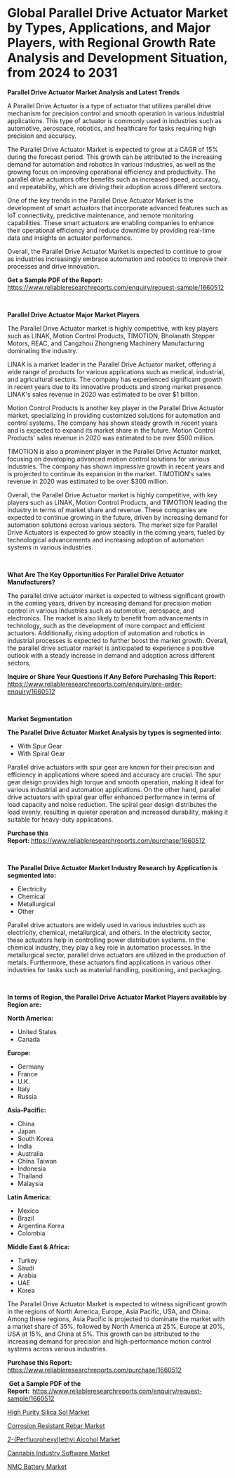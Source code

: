 <p><h1>Global Parallel Drive Actuator Market by Types, Applications, and Major Players, with Regional Growth Rate Analysis and Development Situation, from 2024 to 2031</h1></p><p><strong>Parallel Drive Actuator Market Analysis and Latest Trends</strong></p>
<p><p>A Parallel Drive Actuator is a type of actuator that utilizes parallel drive mechanism for precision control and smooth operation in various industrial applications. This type of actuator is commonly used in industries such as automotive, aerospace, robotics, and healthcare for tasks requiring high precision and accuracy.</p><p>The Parallel Drive Actuator Market is expected to grow at a CAGR of 15% during the forecast period. This growth can be attributed to the increasing demand for automation and robotics in various industries, as well as the growing focus on improving operational efficiency and productivity. The parallel drive actuators offer benefits such as increased speed, accuracy, and repeatability, which are driving their adoption across different sectors.</p><p>One of the key trends in the Parallel Drive Actuator Market is the development of smart actuators that incorporate advanced features such as IoT connectivity, predictive maintenance, and remote monitoring capabilities. These smart actuators are enabling companies to enhance their operational efficiency and reduce downtime by providing real-time data and insights on actuator performance.</p><p>Overall, the Parallel Drive Actuator Market is expected to continue to grow as industries increasingly embrace automation and robotics to improve their processes and drive innovation.</p></p>
<p><strong>Get a Sample PDF of the Report:&nbsp;</strong> <a href="https://www.reliableresearchreports.com/enquiry/request-sample/1660512">https://www.reliableresearchreports.com/enquiry/request-sample/1660512</a></p>
<p>&nbsp;</p>
<p><strong>Parallel Drive Actuator Major Market Players</strong></p>
<p><p>The Parallel Drive Actuator market is highly competitive, with key players such as LINAK, Motion Control Products, TIMOTION, Bholanath Stepper Motors, REAC, and Cangzhou Zhongneng Machinery Manufacturing dominating the industry. </p><p>LINAK is a market leader in the Parallel Drive Actuator market, offering a wide range of products for various applications such as medical, industrial, and agricultural sectors. The company has experienced significant growth in recent years due to its innovative products and strong market presence. LINAK's sales revenue in 2020 was estimated to be over $1 billion.</p><p>Motion Control Products is another key player in the Parallel Drive Actuator market, specializing in providing customized solutions for automation and control systems. The company has shown steady growth in recent years and is expected to expand its market share in the future. Motion Control Products' sales revenue in 2020 was estimated to be over $500 million.</p><p>TIMOTION is also a prominent player in the Parallel Drive Actuator market, focusing on developing advanced motion control solutions for various industries. The company has shown impressive growth in recent years and is projected to continue its expansion in the market. TIMOTION's sales revenue in 2020 was estimated to be over $300 million.</p><p>Overall, the Parallel Drive Actuator market is highly competitive, with key players such as LINAK, Motion Control Products, and TIMOTION leading the industry in terms of market share and revenue. These companies are expected to continue growing in the future, driven by increasing demand for automation solutions across various sectors. The market size for Parallel Drive Actuators is expected to grow steadily in the coming years, fueled by technological advancements and increasing adoption of automation systems in various industries.</p></p>
<p>&nbsp;</p>
<p><strong>What Are The Key Opportunities For Parallel Drive Actuator Manufacturers?</strong></p>
<p><p>The parallel drive actuator market is expected to witness significant growth in the coming years, driven by increasing demand for precision motion control in various industries such as automotive, aerospace, and electronics. The market is also likely to benefit from advancements in technology, such as the development of more compact and efficient actuators. Additionally, rising adoption of automation and robotics in industrial processes is expected to further boost the market growth. Overall, the parallel drive actuator market is anticipated to experience a positive outlook with a steady increase in demand and adoption across different sectors.</p></p>
<p><strong>Inquire or Share Your Questions If Any Before Purchasing This Report:</strong> <a href="https://www.reliableresearchreports.com/enquiry/pre-order-enquiry/1660512">https://www.reliableresearchreports.com/enquiry/pre-order-enquiry/1660512</a></p>
<p>&nbsp;</p>
<p><strong>Market Segmentation</strong></p>
<p><strong>The Parallel Drive Actuator Market Analysis by types is segmented into:</strong></p>
<p><ul><li>With Spur Gear</li><li>With Spiral Gear</li></ul></p>
<p><p>Parallel drive actuators with spur gear are known for their precision and efficiency in applications where speed and accuracy are crucial. The spur gear design provides high torque and smooth operation, making it ideal for various industrial and automation applications. On the other hand, parallel drive actuators with spiral gear offer enhanced performance in terms of load capacity and noise reduction. The spiral gear design distributes the load evenly, resulting in quieter operation and increased durability, making it suitable for heavy-duty applications.</p></p>
<p><strong>Purchase this Report:&nbsp;</strong><a href="https://www.reliableresearchreports.com/purchase/1660512">https://www.reliableresearchreports.com/purchase/1660512</a></p>
<p>&nbsp;</p>
<p><strong>The Parallel Drive Actuator Market Industry Research by Application is segmented into:</strong></p>
<p><ul><li>Electricity</li><li>Chemical</li><li>Metallurgical</li><li>Other</li></ul></p>
<p><p>Parallel drive actuators are widely used in various industries such as electricity, chemical, metallurgical, and others. In the electricity sector, these actuators help in controlling power distribution systems. In the chemical industry, they play a key role in automation processes. In the metallurgical sector, parallel drive actuators are utilized in the production of metals. Furthermore, these actuators find applications in various other industries for tasks such as material handling, positioning, and packaging.</p></p>
<p>&nbsp;</p>
<p><strong>In terms of Region, the Parallel Drive Actuator Market Players available by Region are:</strong></p>
<p>
    <p> <strong> North America: </strong>
        <ul>
            <li>United States</li>
            <li>Canada</li>
        </ul>
        </p> 
    <p> <strong> Europe: </strong>
        <ul>
            <li>Germany</li>
            <li>France</li>
            <li>U.K.</li>
            <li>Italy</li>
            <li>Russia</li>
        </ul>
        </p> 
    <p> <strong> Asia-Pacific: </strong>
        <ul>
            <li>China</li>
            <li>Japan</li>
            <li>South Korea</li>
            <li>India</li>
            <li>Australia</li>
            <li>China Taiwan</li>
            <li>Indonesia</li>
            <li>Thailand</li>
            <li>Malaysia</li>
        </ul>
        </p> 
    <p> <strong> Latin America: </strong>
        <ul>
            <li>Mexico</li>
            <li>Brazil</li>
            <li>Argentina Korea</li>
            <li>Colombia</li>
        </ul>
        </p> 
    <p> <strong> Middle East & Africa: </strong>
        <ul>
            <li>Turkey</li>
            <li>Saudi</li>
            <li>Arabia</li>
            <li>UAE</li>
            <li>Korea</li>
        </ul>
    </p>
    </p>
<p><p>The Parallel Drive Actuator Market is expected to witness significant growth in the regions of North America, Europe, Asia Pacific, USA, and China. Among these regions, Asia Pacific is projected to dominate the market with a market share of 35%, followed by North America at 25%, Europe at 20%, USA at 15%, and China at 5%. This growth can be attributed to the increasing demand for precision and high-performance motion control systems across various industries.</p></p>
<p><strong>Purchase this Report: </strong><a href="https://www.reliableresearchreports.com/purchase/1660512">https://www.reliableresearchreports.com/purchase/1660512</a></p>
<p>&nbsp;<strong>Get a Sample PDF of the Report:&nbsp;&nbsp;</strong><a href="https://www.reliableresearchreports.com/enquiry/request-sample/1660512">https://www.reliableresearchreports.com/enquiry/request-sample/1660512</a></p>
<p><strong></strong></p>
<p><p><a href="https://github.com/angelajermaine/Market-Research-Report-List-2/blob/main/high-purity-silica-sol-market.md">High Purity Silica Sol Market</a></p><p><a href="https://view.publitas.com/reportprime-1/corrosion-resistant-rebar-market-size-reflecting-a-forecast-till-2031-market-by-type-by-application-and-by-geography/">Corrosion Resistant Rebar Market</a></p><p><a href="https://github.com/beatblasta/Market-Research-Report-List-2/blob/main/2-perfluorohexylethyl-alcohol-market.md">2-(Perfluorohexyl)ethyl Alcohol Market</a></p><p><a href="https://shimmer-gardenia-37a.notion.site/Cannabis-Industry-Software-Market-Provides-a-Comprehensive-Analysis-Including-a-Macro-Overview-of-th-8a9747164b4d4a759f8c76863efca434">Cannabis Industry Software Market</a></p><p><a href="https://view.publitas.com/reportprime-1/nmc-battery-market-a-comprehensive-report-of-its-market-share-growth-trends-2024-2031/">NMC Battery Market</a></p></p>